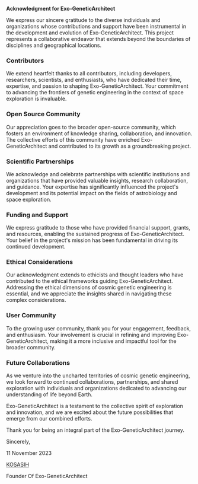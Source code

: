 **Acknowledgment for Exo-GeneticArchitect**

We express our sincere gratitude to the diverse individuals and organizations whose contributions and support have been instrumental in the development and evolution of Exo-GeneticArchitect. This project represents a collaborative endeavor that extends beyond the boundaries of disciplines and geographical locations.

### Contributors

We extend heartfelt thanks to all contributors, including developers, researchers, scientists, and enthusiasts, who have dedicated their time, expertise, and passion to shaping Exo-GeneticArchitect. Your commitment to advancing the frontiers of genetic engineering in the context of space exploration is invaluable.

### Open Source Community

Our appreciation goes to the broader open-source community, which fosters an environment of knowledge sharing, collaboration, and innovation. The collective efforts of this community have enriched Exo-GeneticArchitect and contributed to its growth as a groundbreaking project.

### Scientific Partnerships

We acknowledge and celebrate partnerships with scientific institutions and organizations that have provided valuable insights, research collaboration, and guidance. Your expertise has significantly influenced the project's development and its potential impact on the fields of astrobiology and space exploration.

### Funding and Support

We express gratitude to those who have provided financial support, grants, and resources, enabling the sustained progress of Exo-GeneticArchitect. Your belief in the project's mission has been fundamental in driving its continued development.

### Ethical Considerations

Our acknowledgment extends to ethicists and thought leaders who have contributed to the ethical frameworks guiding Exo-GeneticArchitect. Addressing the ethical dimensions of cosmic genetic engineering is essential, and we appreciate the insights shared in navigating these complex considerations.

### User Community

To the growing user community, thank you for your engagement, feedback, and enthusiasm. Your involvement is crucial in refining and improving Exo-GeneticArchitect, making it a more inclusive and impactful tool for the broader community.

### Future Collaborations

As we venture into the uncharted territories of cosmic genetic engineering, we look forward to continued collaborations, partnerships, and shared exploration with individuals and organizations dedicated to advancing our understanding of life beyond Earth.

Exo-GeneticArchitect is a testament to the collective spirit of exploration and innovation, and we are excited about the future possibilities that emerge from our combined efforts.

Thank you for being an integral part of the Exo-GeneticArchitect journey.

Sincerely,

11 November 2023

[KOSASIH](https://www.linkedin.com/in/kosasih-81b46b5a) 

Founder Of Exo-GeneticArchitect


